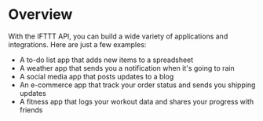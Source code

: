 # Overview

With the IFTTT API, you can build a wide variety of applications and integrations. Here are just a few examples:

- A to-do list app that adds new items to a spreadsheet
- A weather app that sends you a notification when it's going to rain
- A social media app that posts updates to a blog
- An e-commerce app that track your order status and sends you shipping updates
- A fitness app that logs your workout data and shares your progress with friends

